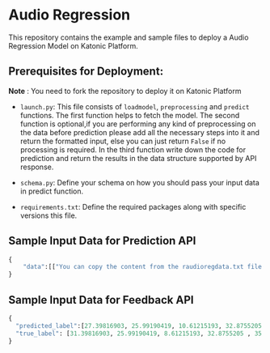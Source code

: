# Audio Regression

This repository contains the example and sample files to deploy a Audio Regression Model on Katonic Platform.

## Prerequisites for Deployment:

**Note** : You need to fork the repository to deploy it on Katonic Platform

- `launch.py`: This file consists of `loadmodel`, `preprocessing` and `predict` functions.
 The first function helps to fetch the model. The second function is optional,if you are performing any kind of preprocessing on the data before prediction please add all the necessary steps into it and return the formatted input, else you can just return `False` if no processing is required. In the third function write down the code for prediction and return the results in the data structure supported by API response.   

- `schema.py`: Define your schema on how you should pass your input data in predict function.

- `requirements.txt`: Define the required packages along with specific versions this file.

## Sample Input Data for Prediction API

```python
{
    "data":[["You can copy the content from the raudioregdata.txt file from the repository"]]
}
```

## Sample Input Data for Feedback API

```python
{
  "predicted_label":[27.39816903, 25.99190419, 10.61215193, 32.8755205 , 32.13724679,23.17668144, 33.34045739, 24.97687414, 21.11993012, 26.51062283],
  "true_label": [31.39816903, 25.99190419, 8.61215193, 32.8755205 , 35.13724679, 21.17668144, 30.34045739, 21.97687414, 21.1, 25.51062283]
}
```
